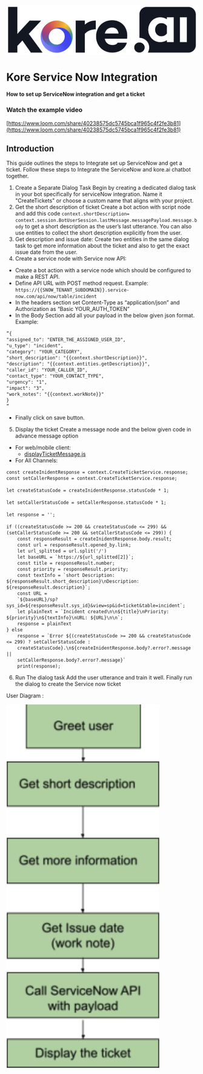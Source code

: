 ![Kore logo](../assets/kore-logo.png)
# Kore Service Now Integration

#### How to set up ServiceNow integration and get a ticket

### Watch the example video 
[https://www.loom.com/share/40238575dc5745bca1f965c4f2fe3b81](https://www.loom.com/share/40238575dc5745bca1f965c4f2fe3b81)

## Introduction 
This guide outlines the steps to Integrate set up ServiceNow and get a ticket. Follow these steps to Integrate the ServiceNow and kore.ai chatbot together. 
1. Create a Separate Dialog Task 
Begin by creating a dedicated dialog task in your bot specifically for serviceNow integration. Name it "CreateTickets" or choose a custom name that aligns with your project. 
2. Get the short description of ticket 
Create a bot action with script node and add this code `context.shortDescription= context.session.BotUserSession.lastMessage.messagePayload.message.body` to get a short description as the user’s last utterance. You can also use entities to collect the short description explicitly from the user. 
3. Get description and issue date: 
Create two entities in the same dialog task to get more information about the ticket and also to get the exact issue date from the user. 
4. Create a service node with Service now API: 
- Create a bot action with a service node which should be configured to make a REST API.
- Define API URL with POST method request. Example: 
`https://{{SNOW_TENANT_SUBDOMAIN}}.service-now.com/api/now/table/incident`
- In the headers section set Content-Type as “application/json” and Authorization as “Basic YOUR_AUTH_TOKEN” 
- In the Body Section add all your payload in the below given json format. 
Example: 
``` 
”{ 
"assigned_to": "ENTER_THE_ASSIGNED_USER_ID", 
"u_type": "incident", 
"category": "YOUR_CATEGORY", 
"short_description": "{{context.shortDescription}}", 
"description": "{{context.entities.getDescription}}", 
"caller_id": "YOUR_CALLER_ID", 
"contact_type": "YOUR_CONTACT_TYPE", 
"urgency": "1", 
"impact": "3", 
"work_notes": "{{context.workNote}}" 
} 
” 
```
- Finally click on save button. 

5. Display the ticket 
Create a message node and the below given code in advance message option 
- For web/mobile client: 
    - [displayTicketMessage.js](./js/displayTicketMessage.js) 
- For All Channels: 
```
const createInidentResponse = context.CreateTicketService.response; const setCallerResponse = context.CreateTicketService.response; 

let createStatusCode = createInidentResponse.statusCode * 1; 

let setCallerStatusCode = setCallerResponse.statusCode * 1;

let response = ''; 

if ((createStatusCode >= 200 && createStatusCode <= 299) && (setCallerStatusCode >= 200 && setCallerStatusCode <= 299)) { 
    const responseResult = createInidentResponse.body.result; 
    const url = responseResult.opened_by.link; 
    let url_splitted = url.split('/') 
    let baseURL = `https://${url_splitted[2]}`; 
    const title = responseResult.number; 
    const priority = responseResult.priority; 
    const textInfo = `short Description: ${responseResult.short_description}\nDescription: ${responseResult.description}`; 
    const URL = 
    `${baseURL}/sp?sys_id=${responseResult.sys_id}&view=sp&id=ticket&table=incident`; 
    let plainText = `Incident created\n\n${title}\nPriority: ${priority}\n${textInfo}\nURL: ${URL}\n\n`; 
    response = plainText 
} else 
    response = `Error ${(createStatusCode >= 200 && createStatusCode <= 299) ? setCallerStatusCode : 
    createStatusCode}.\n${createInidentResponse.body?.error?.message || 
    setCallerResponse.body?.error?.message}` 
    print(response); 
```
6. Run The dialog task 
Add the user utterance and train it well. Finally run the dialog to create the Service now ticket

User Diagram :

![user diagram](./assets/user-diagram.png)

